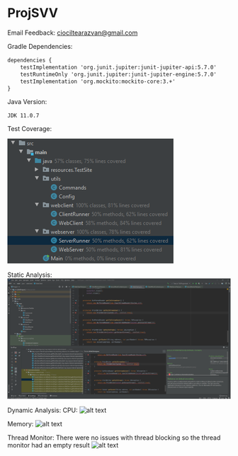 # ProjSVV

Email Feedback:
ciociltearazvan@gmail.com

Gradle Dependencies:
```
dependencies {
    testImplementation 'org.junit.jupiter:junit-jupiter-api:5.7.0'
    testRuntimeOnly 'org.junit.jupiter:junit-jupiter-engine:5.7.0'
    testImplementation 'org.mockito:mockito-core:3.+'
}
```

Java Version:
```
JDK 11.0.7
```

Test Coverage:

![alt text](SVV_Test_Coverage.png)


Static Analysis:
![alt text](StaticAnalysis.png)


Dynamic Analysis:
CPU:
![alt text](DynamicAlanysisCPU.png)

Memory:
![alt text](DynamicAlanysisMemory.png)

Thread Monitor:
There were no issues with thread blocking so the thread monitor had an empty result
![alt text](DynamicAlanysisMonitor.png)
